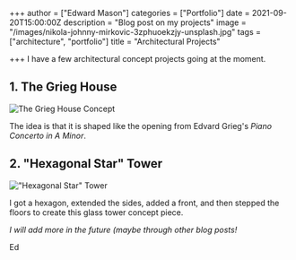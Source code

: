 +++
author = ["Edward Mason"]
categories = ["Portfolio"]
date = 2021-09-20T15:00:00Z
description = "Blog post on my projects"
image = "/images/nikola-johnny-mirkovic-3zphuoekzjy-unsplash.jpg"
tags = ["architecture", "portfolio"]
title = "Architectural Projects"

+++
I have a few architectural concept projects going at the moment.

## 1. The Grieg House

![The Grieg House Concept](/images/thegrieghouse.png "The Grieg House Concept")

The idea is that it is shaped like the opening from Edvard Grieg's _Piano Concerto in A Minor_. 

## 2. "Hexagonal Star" Tower

!["Hexagonal Star" Tower](/images/hexagonal-star-tower.png '"Hexagonal Star" Tower')

I got a hexagon, extended the sides, added a front, and then stepped the floors to create this glass tower concept piece.

_I will add more in the future (maybe through other blog posts!_

Ed